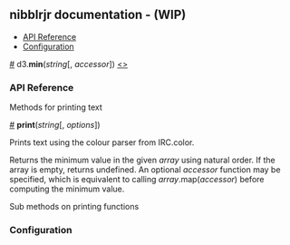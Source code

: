 ## nibblrjr documentation - (WIP)

* [API Reference](#api-reference)
* [Configuration](#configuration)

<a name="min" href="#min">#</a> d3.<b>min</b>(<i>string</i>[, <i>accessor</i>]) [<>](https://github.com/d3/d3-array/blob/master/src/min.js "Source")

### API Reference

Methods for printing text

<a name="print" href="#print">#</a> <b>print</b>(<i>string</i>[, <i>options</i>])

Prints text using the colour parser from IRC.color. 

Returns the minimum value in the given *array* using natural order. If the array is empty, returns undefined. An optional *accessor* function may be specified, which is equivalent to calling *array*.map(*accessor*) before computing the minimum value.

Sub methods on printing functions

### Configuration
